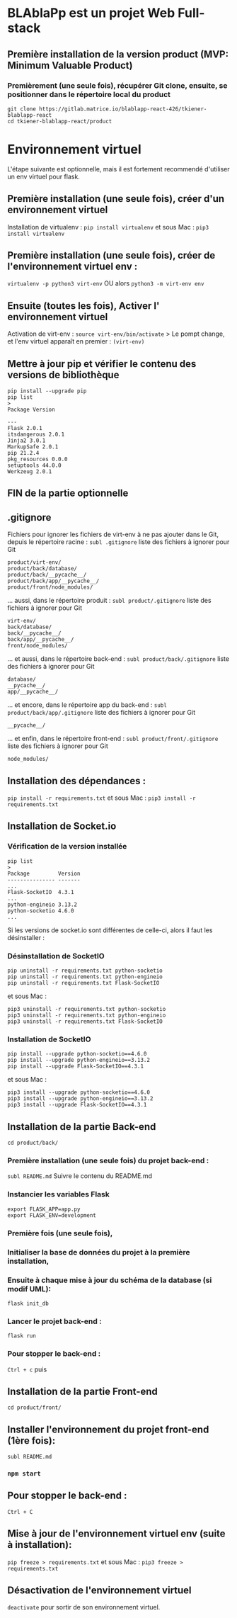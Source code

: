 # BLAblaPp est un projet Web Full-stack

## Première installation de la version product (MVP: Minimum Valuable Product)
### Premièrement (une seule fois), récupérer Git clone, ensuite, se positionner dans le répertoire local du product
```
git clone https://gitlab.matrice.io/blablapp-react-426/tkiener-blablapp-react
cd tkiener-blablapp-react/product
```
# Environnement virtuel
L'étape suivante est optionnelle,
mais il est fortement recommendé d'utiliser un env virtuel pour flask.
## Première installation (une seule fois), créer d'un environnement virtuel
Installation de virtualenv :
```pip install virtualenv```
 et sous Mac :
```pip3 install virtualenv```
## Première installation (une seule fois), créer de l'environnement virtuel env :
```virtualenv -p python3 virt-env``` OU alors ```python3 -m virt-env env```
## Ensuite (toutes les fois), Activer l' environnement virtuel
Activation de virt-env :
```source virt-env/bin/activate``` > Le pompt change, et l'env virtuel apparaît en premier : ```(virt-env)```
## Mettre à jour pip et vérifier le contenu des versions de bibliothèque
```
pip install --upgrade pip
pip list
>
Package Version

---
Flask 2.0.1
itsdangerous 2.0.1
Jinja2 3.0.1
MarkupSafe 2.0.1
pip 21.2.4
pkg_resources 0.0.0
setuptools 44.0.0
Werkzeug 2.0.1
```
FIN de la partie optionnelle
----------------------------
## .gitignore
Fichiers pour ignorer les fichiers de virt-env à ne pas ajouter dans le Git,
depuis le répertoire racine :
```subl .gitignore```
liste des fichiers à ignorer pour Git
```
product/virt-env/
product/back/database/
product/back/__pycache__/
product/back/app/__pycache__/
product/front/node_modules/
```
... aussi, dans le répertoire produit :
```subl product/.gitignore```
liste des fichiers à ignorer pour Git
```
virt-env/
back/database/
back/__pycache__/
back/app/__pycache__/
front/node_modules/
```
... et aussi, dans le répertoire back-end :
```subl product/back/.gitignore```
liste des fichiers à ignorer pour Git
```
database/
__pycache__/
app/__pycache__/
```
... et encore, dans le répertoire app du back-end :
```subl product/back/app/.gitignore```
liste des fichiers à ignorer pour Git
```
__pycache__/
```
... et enfin, dans le répertoire front-end :
```subl product/front/.gitignore```
liste des fichiers à ignorer pour Git
```
node_modules/
```
## Installation des dépendances :
```pip install -r requirements.txt```
 et sous Mac :
```pip3 install -r requirements.txt```

## Installation de Socket.io 
### Vérification de la version installée
```
pip list
>
Package         Version
--------------- -------
...
Flask-SocketIO  4.3.1
...
python-engineio 3.13.2
python-socketio 4.6.0
...
```
Si les versions de socket.io sont différentes de celle-ci, alors il faut les désinstaller :

### Désinstallation de SocketIO
```
pip uninstall -r requirements.txt python-socketio
pip uninstall -r requirements.txt python-engineio
pip uninstall -r requirements.txt Flask-SocketIO
```
 et sous Mac :
```
pip3 uninstall -r requirements.txt python-socketio
pip3 uninstall -r requirements.txt python-engineio
pip3 uninstall -r requirements.txt Flask-SocketIO
```
### Installation de SocketIO
```
pip install --upgrade python-socketio==4.6.0
pip install --upgrade python-engineio==3.13.2
pip install --upgrade Flask-SocketIO==4.3.1
```
 et sous Mac :
```
pip3 install --upgrade python-socketio==4.6.0
pip3 install --upgrade python-engineio==3.13.2
pip3 install --upgrade Flask-SocketIO==4.3.1
```

## Installation de la partie Back-end
```cd product/back/```
### Première installation (une seule fois) du projet back-end :
```subl README.md```
Suivre le contenu du README.md

### Instancier les variables Flask
```
export FLASK_APP=app.py
export FLASK_ENV=development
```

### Première fois (une seule fois),
### Initialiser la base de données du projet à la première installation,
### Ensuite à chaque mise à jour du schéma de la database (si modif UML):
```flask init_db```
### Lancer le projet back-end :
```flask run```

### Pour stopper le back-end :
`Ctrl + c` puis 

## Installation de la partie Front-end
```cd product/front/```

## Installer l'environnement du projet front-end (1ère fois):
```subl README.md```

### `npm start`
## Pour stopper le back-end :
`Ctrl + C`

## Mise à jour de l'environnement virtuel env (suite à installation):
```pip freeze > requirements.txt```
 et sous Mac :
```pip3 freeze > requirements.txt```
## Désactivation de l'environnement virtuel
`deactivate` pour sortir de son environnement virtuel.
